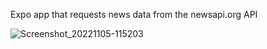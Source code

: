 Expo app that requests news data from the newsapi.org API

![Screenshot_20221105-115203](https://user-images.githubusercontent.com/91624045/200115065-6119dced-fcd3-40ec-aaf2-1711133ffc2c.jpg)
